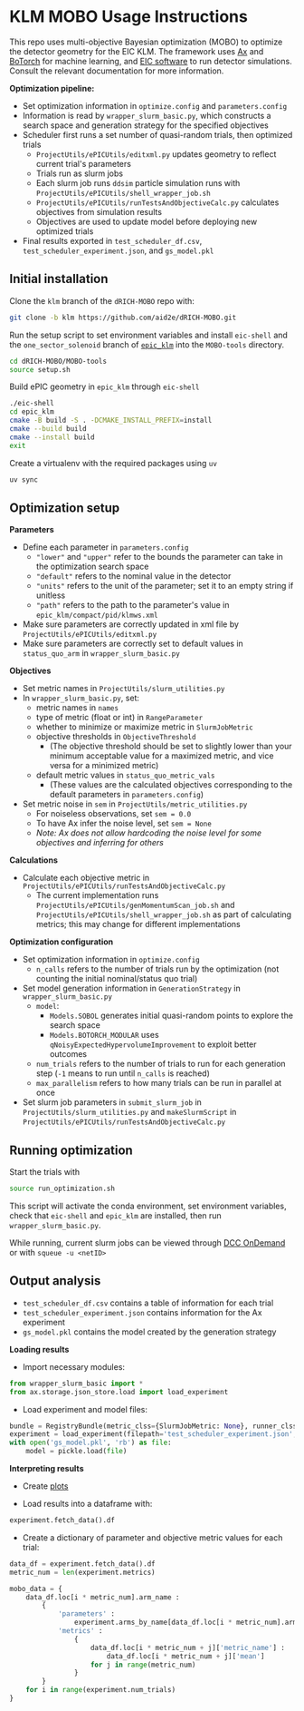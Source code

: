 # KLM MOBO Usage Instructions

This repo uses multi-objective Bayesian optimization (MOBO) to optimize the detector geometry for the EIC KLM. The framework uses [Ax](https://ax.dev/) and [BoTorch](https://botorch.org/) for machine learning, and [EIC software](https://eic.phy.anl.gov/tutorials/eic_tutorial/) to run detector simulations. Consult the relevant documentation for more information.

**Optimization pipeline:**
- Set optimization information in `optimize.config` and `parameters.config`
- Information is read by `wrapper_slurm_basic.py`, which constructs a search space and generation strategy for the specified objectives
- Scheduler first runs a set number of quasi-random trials, then optimized trials
    - `ProjectUtils/ePICUtils/editxml.py` updates geometry to reflect current trial's parameters
    - Trials run as slurm jobs
    - Each slurm job runs `ddsim` particle simulation runs with `ProjectUtils/ePICUtils/shell_wrapper_job.sh`
    - `ProjectUtils/ePICUtils/runTestsAndObjectiveCalc.py` calculates objectives from simulation results
    - Objectives are used to update model before deploying new optimized trials
- Final results exported in `test_scheduler_df.csv`, `test_scheduler_experiment.json`, and `gs_model.pkl` 

## Initial installation
Clone the `klm` branch of the `dRICH-MOBO` repo with:
```bash
git clone -b klm https://github.com/aid2e/dRICH-MOBO.git
```
Run the setup script to set environment variables and install `eic-shell` and the `one_sector_solenoid` branch of [`epic_klm`](https://github.com/simons27/epic_klm/tree/one_sector_solenoid) into the `MOBO-tools` directory.
```bash
cd dRICH-MOBO/MOBO-tools
source setup.sh
```
Build ePIC geometry in `epic_klm` through `eic-shell`
```bash
./eic-shell
cd epic_klm
cmake -B build -S . -DCMAKE_INSTALL_PREFIX=install
cmake --build build
cmake --install build
exit
```
Create a virtualenv with the required packages using `uv`
```bash
uv sync
```

## Optimization setup

**Parameters**
- Define each parameter in `parameters.config`
    - `"lower"` and `"upper"` refer to the bounds the parameter can take in the optimization search space
    - `"default"` refers to the nominal value in the detector
    - `"units"` refers to the unit of the parameter; set it to an empty string if unitless
    - `"path"` refers to the path to the parameter's value in `epic_klm/compact/pid/klmws.xml`
- Make sure parameters are correctly updated in xml file by `ProjectUtils/ePICUtils/editxml.py`
- Make sure parameters are correctly set to default values in `status_quo_arm` in `wrapper_slurm_basic.py`

**Objectives**
- Set metric names in `ProjectUtils/slurm_utilities.py`
- In `wrapper_slurm_basic.py`, set:
    - metric names in `names`
    - type of metric (float or int) in `RangeParameter`
    - whether to minimize or maximize metric in `SlurmJobMetric`
    - objective thresholds in `ObjectiveThreshold`
        - (The objective threshold should be set to slightly lower than your minimum acceptable value for a maximized metric, and vice versa for a minimized metric)
    - default metric values in `status_quo_metric_vals`
        - (These values are the calculated objectives corresponding to the default parameters in `parameters.config`)
- Set metric noise in `sem` in `ProjectUtils/metric_utilities.py`
    - For noiseless observations, set `sem = 0.0`
    - To have Ax infer the noise level, set `sem = None`
    - *Note: Ax does not allow hardcoding the noise level for some objectives and inferring for others*


**Calculations**
- Calculate each objective metric in `ProjectUtils/ePICUtils/runTestsAndObjectiveCalc.py`
    - The current implementation runs `ProjectUtils/ePICUtils/genMomentumScan_job.sh` and `ProjectUtils/ePICUtils/shell_wrapper_job.sh` as part of calculating metrics; this may change for different implementations

**Optimization configuration**
- Set optimization information in `optimize.config`
    - `n_calls` refers to the number of trials run by the optimization (not counting the initial nominal/status quo trial)
- Set model generation information in `GenerationStrategy` in `wrapper_slurm_basic.py`
    - `model`:
        - `Models.SOBOL` generates initial quasi-random points to explore the search space
        - `Models.BOTORCH_MODULAR` uses `qNoisyExpectedHypervolumeImprovement` to exploit better outcomes
    - `num_trials` refers to the number of trials to run for each generation step (`-1` means to run until `n_calls` is reached)
    - `max_parallelism` refers to how many trials can be run in parallel at once
- Set slurm job parameters in `submit_slurm_job` in `ProjectUtils/slurm_utilities.py` and `makeSlurmScript` in `ProjectUtils/ePICUtils/runTestsAndObjectiveCalc.py`

## Running optimization
Start the trials with
```bash
source run_optimization.sh
```
This script will activate the conda environment, set environment variables, check that `eic-shell` and `epic_klm` are installed, then run `wrapper_slurm_basic.py`.

While running, current slurm jobs can be viewed through [DCC OnDemand](https://dcc-ondemand-01.oit.duke.edu/pun/sys/dashboard/activejobs) or with `squeue -u <netID>`

## Output analysis
- `test_scheduler_df.csv` contains a table of information for each trial
- `test_scheduler_experiment.json` contains information for the Ax experiment
- `gs_model.pkl` contains the model created by the generation strategy

**Loading results**
- Import necessary modules:
```python
from wrapper_slurm_basic import *
from ax.storage.json_store.load import load_experiment
```
- Load experiment and model files:
```python
bundle = RegistryBundle(metric_clss={SlurmJobMetric: None}, runner_clss={SlurmJobRunner: None})
experiment = load_experiment(filepath='test_scheduler_experiment.json', decoder_registry=bundle.decoder_registry)
with open('gs_model.pkl', 'rb') as file:
    model = pickle.load(file)
```

**Interpreting results**
- Create [plots](https://ax.readthedocs.io/en/latest/plot.html)

- Load results into a dataframe with:

```python
experiment.fetch_data().df
```


- Create a dictionary of parameter and objective metric values for each trial:

```python
data_df = experiment.fetch_data().df
metric_num = len(experiment.metrics)

mobo_data = {
    data_df.loc[i * metric_num].arm_name :
        {
            'parameters' :
                experiment.arms_by_name[data_df.loc[i * metric_num].arm_name].parameters,
            'metrics' :
                {
                    data_df.loc[i * metric_num + j]['metric_name'] :
                        data_df.loc[i * metric_num + j]['mean']
                    for j in range(metric_num)
                }
        }
    for i in range(experiment.num_trials)
}
```